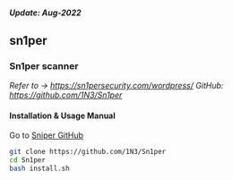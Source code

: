 <h5><em>Update: Aug-2022</em></h5>

<h2> sn1per</h2>

<h3> Sn1per scanner</h3>

<i>Refer to -> https://sn1persecurity.com/wordpress/</i>
<i>GitHub: https://github.com/1N3/Sn1per</i>

<h4> Installation & Usage Manual</h4>

Go to [Sniper GitHub](https://github.com/1N3/Sn1per)

```sh
git clone https://github.com/1N3/Sn1per
cd Sn1per
bash install.sh

```
